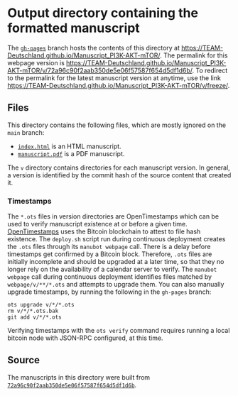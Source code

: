 # Output directory containing the formatted manuscript

The [`gh-pages`](https://github.com/TEAM-Deutschland/Manuscript_PI3K-AKT-mTOR/tree/gh-pages) branch hosts the contents of this directory at <https://TEAM-Deutschland.github.io/Manuscript_PI3K-AKT-mTOR/>.
The permalink for this webpage version is <https://TEAM-Deutschland.github.io/Manuscript_PI3K-AKT-mTOR/v/72a96c90f2aab350de5e06f57587f654d5df1d6b/>.
To redirect to the permalink for the latest manuscript version at anytime, use the link <https://TEAM-Deutschland.github.io/Manuscript_PI3K-AKT-mTOR/v/freeze/>.

## Files

This directory contains the following files, which are mostly ignored on the `main` branch:

+ [`index.html`](index.html) is an HTML manuscript.
+ [`manuscript.pdf`](manuscript.pdf) is a PDF manuscript.

The `v` directory contains directories for each manuscript version.
In general, a version is identified by the commit hash of the source content that created it.

### Timestamps

The `*.ots` files in version directories are OpenTimestamps which can be used to verify manuscript existence at or before a given time.
[OpenTimestamps](https://opentimestamps.org/) uses the Bitcoin blockchain to attest to file hash existence.
The `deploy.sh` script run during continuous deployment creates the `.ots` files through its `manubot webpage` call.
There is a delay before timestamps get confirmed by a Bitcoin block.
Therefore, `.ots` files are initially incomplete and should be upgraded at a later time, so that they no longer rely on the availability of a calendar server to verify.
The `manubot webpage` call during continuous deployment identifies files matched by `webpage/v/**/*.ots` and attempts to upgrade them.
You can also manually upgrade timestamps, by running the following in the `gh-pages` branch:

```shell
ots upgrade v/*/*.ots
rm v/*/*.ots.bak
git add v/*/*.ots
```

Verifying timestamps with the `ots verify` command requires running a local bitcoin node with JSON-RPC configured, at this time.

## Source

The manuscripts in this directory were built from
[`72a96c90f2aab350de5e06f57587f654d5df1d6b`](https://github.com/TEAM-Deutschland/Manuscript_PI3K-AKT-mTOR/commit/72a96c90f2aab350de5e06f57587f654d5df1d6b).
